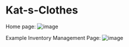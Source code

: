# Kat-s-Clothes

Home page:
![image](https://github.com/user-attachments/assets/7a6308ec-5df3-4741-8be5-b0a5fabd2f02)

Example Inventory Management Page:
![image](https://github.com/user-attachments/assets/f83a78cf-25e9-4144-861f-cf732bf8a1d7)
